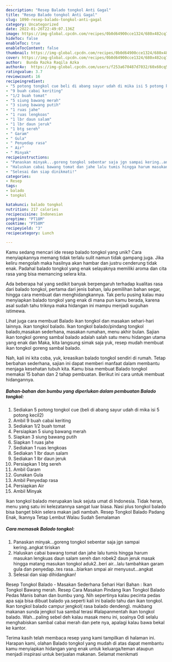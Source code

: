 ```yaml
---
description: "Resep Balado tongkol Anti Gagal"
title: "Resep Balado tongkol Anti Gagal"
slug: 1090-resep-balado-tongkol-anti-gagal
category: Uncategorized
date: 2022-01-26T22:49:07.136Z
image: https://img-global.cpcdn.com/recipes/0b0d64900cce1324/680x482cq70/balado-tongkol-foto-resep-utama.jpg
hideToc: false
enableToc: true
enableTocContent: false
thumbnail: https://img-global.cpcdn.com/recipes/0b0d64900cce1324/680x482cq70/balado-tongkol-foto-resep-utama.jpg
cover: https://img-global.cpcdn.com/recipes/0b0d64900cce1324/680x482cq70/balado-tongkol-foto-resep-utama.jpg
author:  Bunda Razka Raqila Azka
authorAv:  https://img-global.cpcdn.com/users/f253a670487d7032/60x60cq50/avatar.jpg
ratingvalue: 3.7
reviewcount: 16
recipeingredient:
- "5 potong tongkol cue beli di abang sayur udah di mika isi 5 potong kecil2"
- "9 buah cabai keriting"
- "1/2 buah tomat"
- "5 siung bawang merah"
- "3 siung bawang putih"
- "1 ruas jahe"
- "1 ruas lengkoas"
- "1 lbr daun salam"
- "1 lbr daun jeruk"
- "1 btg sereh"
- " Garam"
- " Gula"
- " Penyedap rasa"
- " Air"
- " Minyak"
recipeinstructions:
- "Panaskan minyak...goreng tongkol sebentar saja jgn sampai kering..angkat tiriskan"
- "Haluskan cabai bawang tomat dan jahe lalu tumis hingga harum masukan lengkuas daun salam sereh dan robek2 daun jeruk masak hingga matang masukan tongkol aduk2..beri air...lalu tambahkan garam gula dan penyedap..tes rasa...biarkan smpai air menyusut...angkat"
- "Selesai dan siap dinikmati!"
categories:
- Resep
tags:
- balado
- tongkol

katakunci: balado tongkol 
nutrition: 217 calories
recipecuisine: Indonesian
preptime: "PT18M"
cooktime: "PT58M"
recipeyield: "3"
recipecategory: Lunch

---
```



Kamu sedang mencari ide resep balado tongkol yang unik? Cara menyiapkannya memang tidak terlalu sulit namun tidak gampang juga. Jika keliru mengolah maka hasilnya akan hambar dan justru cenderung tidak enak. Padahal balado tongkol yang enak selayaknya memiliki aroma dan cita rasa yang bisa memancing selera kita.


Ada beberapa hal yang sedikit banyak berpengaruh terhadap kualitas rasa dari balado tongkol, pertama dari jenis bahan, lalu pemilihan bahan segar, hingga cara membuat dan menghidangkannya. Tak perlu pusing kalau mau menyiapkan balado tongkol yang enak di mana pun kamu berada, karena asal sudah tahu triknya maka hidangan ini mampu menjadi suguhan istimewa.

Lihat juga cara membuat Balado ikan tongkol dan masakan sehari-hari lainnya. ikan tongkol balado. Ikan tongkol balado/pindang tongkol balado,masakan sederhana, masakan rumahan, menu akhir bulan. Sajian ikan tongkol goreng sambal balado adalah salah satu menu hidangan utama yang enak dan Maka, kita langsung simak saja yuk, resep mudah membuat ikan tongkol goreng sambal balado.


Nah, kali ini kita coba, yuk, kreasikan balado tongkol sendiri di rumah. Tetap berbahan sederhana, sajian ini dapat memberi manfaat dalam membantu menjaga kesehatan tubuh kita. Kamu bisa membuat Balado tongkol memakai 15 bahan dan 2 tahap pembuatan. Berikut ini cara untuk membuat hidangannya.

<!--inarticleads1-->

##### Bahan-bahan dan bumbu yang diperlukan dalam pembuatan Balado tongkol:

1. Sediakan 5 potong tongkol cue (beli di abang sayur udah di mika isi 5 potong kecil2)
1. Ambil 9 buah cabai keriting
1. Sediakan 1/2 buah tomat
1. Persiapkan 5 siung bawang merah
1. Siapkan 3 siung bawang putih
1. Siapkan 1 ruas jahe
1. Sediakan 1 ruas lengkoas
1. Sediakan 1 lbr daun salam
1. Sediakan 1 lbr daun jeruk
1. Persiapkan 1 btg sereh
1. Ambil  Garam
1. Gunakan  Gula
1. Ambil  Penyedap rasa
1. Persiapkan  Air
1. Ambil  Minyak


Ikan tongkol balado merupakan lauk sejuta umat di Indonesia. Tidak heran, menu yang satu ini kelezatannya sangat luar biasa. Nasi plus tongkol balado bisa banget bikin selera makan jadi nambah. Resep Tongkol Balado Padang Enak, Ikannya Tetap Lembut Walau Sudah Semalaman 

<!--inarticleads2-->

##### Cara memasak Balado tongkol:

1. Panaskan minyak...goreng tongkol sebentar saja jgn sampai kering..angkat tiriskan
1. Haluskan cabai bawang tomat dan jahe lalu tumis hingga harum masukan lengkuas daun salam sereh dan robek2 daun jeruk masak hingga matang masukan tongkol aduk2..beri air...lalu tambahkan garam gula dan penyedap..tes rasa...biarkan smpai air menyusut...angkat
1. Selesai dan siap dihidangkan!

Resep Tongkol Balado - Masakan Sederhana Sehari Hari Bahan : Ikan Tongkol Bawang merah. Resep Cara Masakan Pindang Ikan Tongkol Balado Pedas Manis bahan dan bumbu yang. Nih sepertinya kalau pecinta pedas apa saja bisa dibuat balado ya.seperti kali ini balado tahu dan ikan tongkol. Ikan tongkol balado campur jengkol( rasa balado dendeng). mukbang makanan sunda jengkol tua sambal terasi #lalapanmentah ikan tongkol balado. Wah…paling sebel deh kalau masak menu ini, soalnya Odi selalu menghabiskan sambal cabai merah dan pete nya, apalagi kalau bawa bekal ke kantor. 

Terima kasih telah membaca resep yang kami tampilkan di halaman ini. Harapan kami, olahan Balado tongkol yang mudah di atas dapat membantu kamu menyiapkan hidangan yang enak untuk keluarga/teman ataupun menjadi inspirasi untuk berjualan makanan. Selamat menikmati
